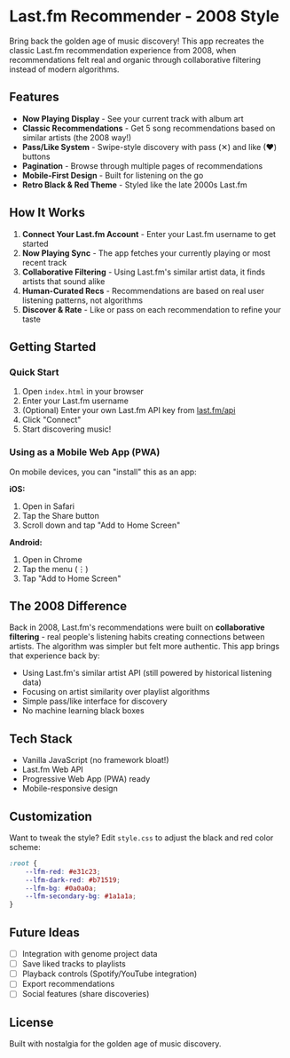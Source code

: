 # Last.fm Recommender - 2008 Style

Bring back the golden age of music discovery! This app recreates the classic Last.fm recommendation experience from 2008, when recommendations felt real and organic through collaborative filtering instead of modern algorithms.

## Features

- **Now Playing Display** - See your current track with album art
- **Classic Recommendations** - Get 5 song recommendations based on similar artists (the 2008 way!)
- **Pass/Like System** - Swipe-style discovery with pass (✕) and like (♥) buttons
- **Pagination** - Browse through multiple pages of recommendations
- **Mobile-First Design** - Built for listening on the go
- **Retro Black & Red Theme** - Styled like the late 2000s Last.fm

## How It Works

1. **Connect Your Last.fm Account** - Enter your Last.fm username to get started
2. **Now Playing Sync** - The app fetches your currently playing or most recent track
3. **Collaborative Filtering** - Using Last.fm's similar artist data, it finds artists that sound alike
4. **Human-Curated Recs** - Recommendations are based on real user listening patterns, not algorithms
5. **Discover & Rate** - Like or pass on each recommendation to refine your taste

## Getting Started

### Quick Start

1. Open `index.html` in your browser
2. Enter your Last.fm username
3. (Optional) Enter your own Last.fm API key from [last.fm/api](https://www.last.fm/api/account/create)
4. Click "Connect"
5. Start discovering music!

### Using as a Mobile Web App (PWA)

On mobile devices, you can "install" this as an app:

**iOS:**
1. Open in Safari
2. Tap the Share button
3. Scroll down and tap "Add to Home Screen"

**Android:**
1. Open in Chrome
2. Tap the menu (⋮)
3. Tap "Add to Home Screen"

## The 2008 Difference

Back in 2008, Last.fm's recommendations were built on **collaborative filtering** - real people's listening habits creating connections between artists. The algorithm was simpler but felt more authentic. This app brings that experience back by:

- Using Last.fm's similar artist API (still powered by historical listening data)
- Focusing on artist similarity over playlist algorithms
- Simple pass/like interface for discovery
- No machine learning black boxes

## Tech Stack

- Vanilla JavaScript (no framework bloat!)
- Last.fm Web API
- Progressive Web App (PWA) ready
- Mobile-responsive design

## Customization

Want to tweak the style? Edit `style.css` to adjust the black and red color scheme:

```css
:root {
    --lfm-red: #e31c23;
    --lfm-dark-red: #b71519;
    --lfm-bg: #0a0a0a;
    --lfm-secondary-bg: #1a1a1a;
}
```

## Future Ideas

- [ ] Integration with genome project data
- [ ] Save liked tracks to playlists
- [ ] Playback controls (Spotify/YouTube integration)
- [ ] Export recommendations
- [ ] Social features (share discoveries)

## License

Built with nostalgia for the golden age of music discovery.